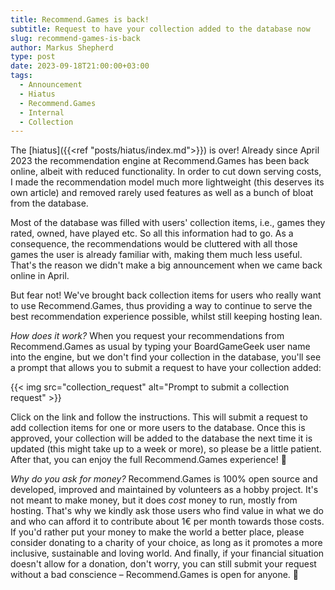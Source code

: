 ```yaml
---
title: Recommend.Games is back!
subtitle: Request to have your collection added to the database now
slug: recommend-games-is-back
author: Markus Shepherd
type: post
date: 2023-09-18T21:00:00+03:00
tags:
  - Announcement
  - Hiatus
  - Recommend.Games
  - Internal
  - Collection
---
```


The [hiatus]({{<ref "posts/hiatus/index.md">}}) is over! Already since April 2023 the recommendation engine at Recommend.Games has been back online, albeit with reduced functionality. In order to cut down serving costs, I made the recommendation model much more lightweight (this deserves its own article) and removed rarely used features as well as a bunch of bloat from the database.

Most of the database was filled with users' collection items, i.e., games they rated, owned, have played etc. So all this information had to go. As a consequence, the recommendations would be cluttered with all those games the user is already familiar with, making them much less useful. That's the reason we didn't make a big announcement when we came back online in April.

But fear not! We've brought back collection items for users who really want to use Recommend.Games, thus providing a way to continue to serve the best recommendation experience possible, whilst still keeping hosting lean.

*How does it work?* When you request your recommendations from Recommend.Games as usual by typing your BoardGameGeek user name into the engine, but we don't find your collection in the database, you'll see a prompt that allows you to submit a request to have your collection added:

{{< img src="collection_request" alt="Prompt to submit a collection request" >}}

Click on the link and follow the instructions. This will submit a request to add collection items for one or more users to the database. Once this is approved, your collection will be added to the database the next time it is updated (this might take up to a week or more), so please be a little patient. After that, you can enjoy the full Recommend.Games experience! 🤩

*Why do you ask for money?* Recommend.Games is 100% open source and developed, improved and maintained by volunteers as a hobby project. It's not meant to make money, but it does *cost* money to run, mostly from hosting. That's why we kindly ask those users who find value in what we do and who can afford it to contribute about 1€ per month towards those costs. If you'd rather put your money to make the world a better place, please consider donating to a charity of your choice, as long as it promotes a more inclusive, sustainable and loving world. And finally, if your financial situation doesn't allow for a donation, don't worry, you can still submit your request without a bad conscience – Recommend.Games is open for anyone. 🤗
